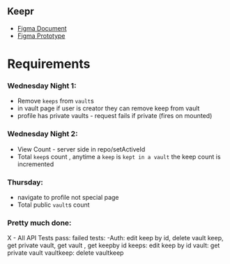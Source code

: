 ## Keepr

- [Figma Document](https://www.figma.com/file/Uui3335TxIEXWzgp4xrX9r/Keepr?node-id=0%3A1)
- [Figma Prototype](https://www.figma.com/proto/Uui3335TxIEXWzgp4xrX9r/Keepr?node-id=1%3A53&scaling=min-zoom)

# Requirements

### Wednesday Night 1:

- Remove `keeps` from `vault`s
- in vault page if user is creator they can remove keep from vault
- profile has private vaults - request fails if private (fires on mounted)

### Wednesday Night 2:

- View Count - server side in repo/setActiveId
- Total `keep`s count , anytime a `keep` is `kept in a vault` the keep count is incremented

### Thursday:

- navigate to profile not special page
- Total public `vault`s count

### Pretty much done:

X - All API Tests pass:
failed tests:
-Auth: edit keep by id, delete vault keep, get private vault, get vault , get keepby id
keeps: edit keep by id
vault: get private vault
vaultkeep: delete vaultkeep
